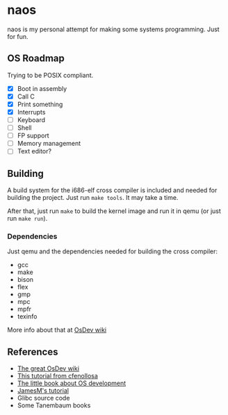 # naos

naos is my personal attempt for making some systems programming. Just for fun.


## OS Roadmap
Trying to be POSIX compliant.

- [x] Boot in assembly
- [x] Call C
- [x] Print something
- [x] Interrupts
- [ ] Keyboard
- [ ] Shell
- [ ] FP support
- [ ] Memory management
- [ ] Text editor?

## Building
A build system for the i686-elf cross compiler is included and needed for building the project. Just run `make tools`. It may take a time.

After that, just run `make` to build the kernel image and run it in qemu (or just run `make run`).

### Dependencies
Just qemu and the dependencies needed for building the cross compiler:
* gcc
* make
* bison
* flex
* gmp
* mpc
* mpfr
* texinfo

More info about that at [OsDev wiki](https://wiki.osdev.org/GCC_Cross-Compiler#Installing_Dependencies)

## References
* [The great OsDev wiki](https://wiki.osdev.org)
* [This tutorial from cfenollosa](https://github.com/cfenollosa/os-tutorial)
* [The little book about OS development](https://littleosbook.github.io/)
* [JamesM's tutorial](https://web.archive.org/web/20160412174753/http://www.jamesmolloy.co.uk/tutorial_html/index.html)
* Glibc source code
* Some Tanembaum books
